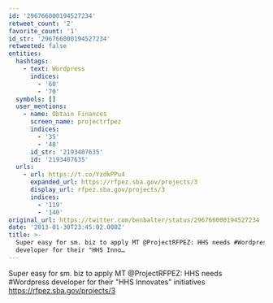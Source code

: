 ```yaml
---
id: '296766000194527234'
retweet_count: '2'
favorite_count: '1'
id_str: '296766000194527234'
retweeted: false
entities:
  hashtags:
    - text: Wordpress
      indices:
        - '60'
        - '70'
  symbols: []
  user_mentions:
    - name: Obtain Finances
      screen_name: projectrfpez
      indices:
        - '35'
        - '48'
      id_str: '2193407635'
      id: '2193407635'
  urls:
    - url: https://t.co/YzdkPPu4
      expanded_url: https://rfpez.sba.gov/projects/3
      display_url: rfpez.sba.gov/projects/3
      indices:
        - '119'
        - '140'
original_url: https://twitter.com/benbalter/status/296766000194527234
date: '2013-01-30T23:45:02.000Z'
title: >-
  Super easy for sm. biz to apply MT @ProjectRFPEZ: HHS needs #Wordpress
  developer for their "HHS Inno…
---
```


Super easy for sm. biz to apply MT @ProjectRFPEZ: HHS needs #Wordpress developer for their "HHS Innovates" initiatives https://rfpez.sba.gov/projects/3